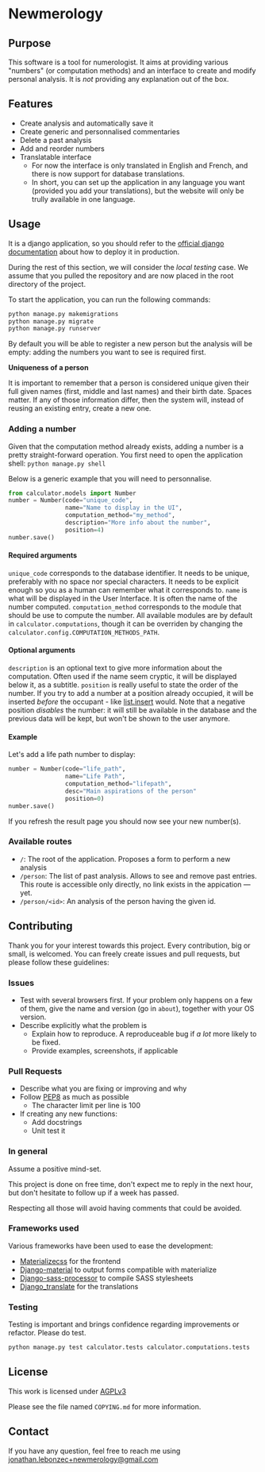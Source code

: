 # Newmerology

## Purpose
This software is a tool for numerologist. It aims at providing various "numbers" (or computation methods) and an interface to create and modify personal analysis. It is *not* providing any explanation out of the box.

## Features
- Create analysis and automatically save it
- Create generic and personnalised commentaries
- Delete a past analysis
- Add and reorder numbers
- Translatable interface
  - For now the interface is only translated in English and French, and there is now support for database translations.
  - In short, you can set up the application in any language you want (provided you add your translations), but the website will only be trully available in one language.

## Usage
It is a django application, so you should refer to the [official django documentation](https://docs.djangoproject.com) about how to deploy it in production.

During the rest of this section, we will consider the *local testing* case. We assume that you pulled the repository and are now placed in the root directory of the project.

To start the application, you can run the following commands:
```bash
python manage.py makemigrations
python manage.py migrate
python manage.py runserver
```
By default you will be able to register a new person but the analysis will be empty: adding the numbers you want to see is required first.

**Uniqueness of a person**

It is important to remember that a person is considered unique given their full given names (first, middle and last names) and their birth date. Spaces matter. If any of those information differ, then the system will, instead of reusing an existing entry, create a new one.

### Adding a number
Given that the computation method already exists, adding a number is a pretty straight-forward operation.
You first need to open the application shell: `python manage.py shell`

Below is a generic example that you will need to personnalise.
```python
from calculator.models import Number
number = Number(code="unique_code",
                name="Name to display in the UI",
                computation_method="my_method",
                description="More info about the number",
                position=4)
number.save()
```

#### Required arguments
`unique_code`  corresponds to the database identifier. It needs to be unique, preferably with no space nor special characters. It needs to be explicit enough so you as a human can remember what it corresponds to.
`name` is what will be displayed in the User Interface. It is often the name of the number computed.
`computation_method` corresponds to the module that should be use to compute the number. All available modules are by default in `calculator.computations`, though it can be overriden by changing the `calculator.config.COMPUTATION_METHODS_PATH`.

#### Optional arguments
`description` is an optional text to give more information about the computation. Often used if the name seem cryptic, it will be displayed below it, as a subtitle.
`position` is really useful to state the order of the number. If you try to add a number at a position already occupied, it will be inserted *before* the occupant - like [list.insert](https://docs.python.org/2/tutorial/datastructures.html#more-on-lists) would. Note that a negative position *disables* the number: it will still be available in the database and the previous data will be kept, but won't be shown to the user anymore.

#### Example
Let's add a life path number to display:
```python
number = Number(code="life_path",
                name="Life Path",
                computation_method="lifepath",
                desc="Main aspirations of the person"
                position=0)
number.save()
```
If you refresh the result page you should now see your new number(s).

### Available routes
- `/`: The root of the application. Proposes a form to perform a new analysis
- `/person`: The list of past analysis. Allows to see and remove past entries. This route is accessible only directly, no link exists in the appication — yet.
- `/person/<id>`: An analysis of the person having the given id.

## Contributing
Thank you for your interest towards this project. Every contribution, big or small, is welcomed. You can freely create issues and pull requests, but please follow these guidelines:

### Issues
- Test with several browsers first. If your problem only happens on a few of them, give the name and version (go in `about`), together with your OS version.
- Describe explicitly what the problem is
  - Explain how to reproduce. A reproduceable bug if *a lot* more likely to be fixed.
  - Provide examples, screenshots, if applicable
### Pull Requests
- Describe what you are fixing or improving and why
- Follow [PEP8](https://www.python.org/dev/peps/pep-0008/) as much as possible
  - The character limit per line is 100
- If creating any new functions:
  - Add docstrings
  - Unit test it

### In general
Assume a positive mind-set.

This project is done on free time, don't expect me to reply in the next hour, but don't hesitate to follow up if a week has passed.

Respecting all those will avoid having comments that could be avoided.

### Frameworks used
Various frameworks have been used to ease the development:
- [Materializecss](http://materializecss.com/) for the frontend
- [Django-material](https://github.com/viewflow/django-material) to output forms compatible with materialize
- [Django-sass-processor](https://github.com/jrief/django-sass-processor) to compile SASS stylesheets
- [Django_translate](https://github.com/adamziel/django_translate/) for the translations


### Testing
Testing is important and brings confidence regarding improvements or refactor. Please do test.
```bash
python manage.py test calculator.tests calculator.computations.tests
```
## License
This work is licensed under [AGPLv3](https://www.gnu.org/licenses/agpl.html)

Please see the file named `COPYING.md` for more information.

## Contact

If you have any question, feel free to reach me using
jonathan.lebonzec+newmerology@gmail.com